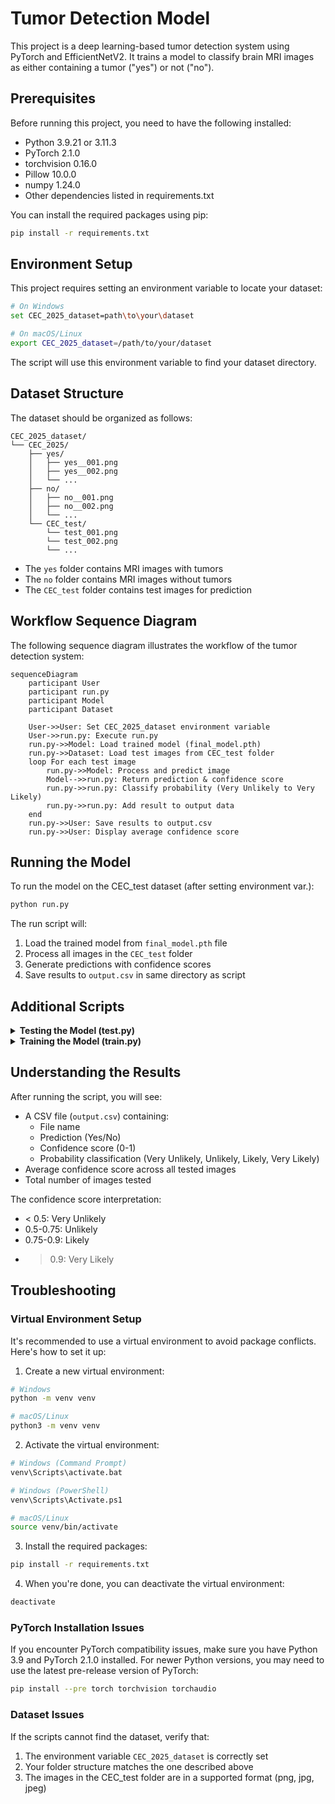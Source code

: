 # Tumor Detection Model

This project is a deep learning-based tumor detection system using PyTorch and EfficientNetV2. It trains a model to classify brain MRI images as either containing a tumor ("yes") or not ("no").

## Prerequisites

Before running this project, you need to have the following installed:

- Python 3.9.21 or 3.11.3
- PyTorch 2.1.0
- torchvision 0.16.0
- Pillow 10.0.0
- numpy 1.24.0
- Other dependencies listed in requirements.txt

You can install the required packages using pip:

```bash
pip install -r requirements.txt
```

## Environment Setup

This project requires setting an environment variable to locate your dataset:

```bash
# On Windows
set CEC_2025_dataset=path\to\your\dataset

# On macOS/Linux
export CEC_2025_dataset=/path/to/your/dataset
```

The script will use this environment variable to find your dataset directory.

## Dataset Structure

The dataset should be organized as follows:

```
CEC_2025_dataset/
└── CEC_2025/
    ├── yes/
    │   ├── yes__001.png
    │   ├── yes__002.png
    │   └── ...
    ├── no/
    │   ├── no__001.png
    │   ├── no__002.png
    │   └── ...
    └── CEC_test/
        └── test_001.png
        └── test_002.png
        └── ...
```

- The `yes` folder contains MRI images with tumors
- The `no` folder contains MRI images without tumors
- The `CEC_test` folder contains test images for prediction

## Workflow Sequence Diagram

The following sequence diagram illustrates the workflow of the tumor detection system:

```mermaid
sequenceDiagram
    participant User
    participant run.py
    participant Model
    participant Dataset

    User->>User: Set CEC_2025_dataset environment variable
    User->>run.py: Execute run.py
    run.py->>Model: Load trained model (final_model.pth)
    run.py->>Dataset: Load test images from CEC_test folder
    loop For each test image
        run.py->>Model: Process and predict image
        Model-->>run.py: Return prediction & confidence score
        run.py->>run.py: Classify probability (Very Unlikely to Very Likely)
        run.py->>run.py: Add result to output data
    end
    run.py->>User: Save results to output.csv
    run.py->>User: Display average confidence score
```

## Running the Model

To run the model on the CEC_test dataset (after setting environment var.):

```bash
python run.py
```

The run script will:
1. Load the trained model from `final_model.pth` file
2. Process all images in the `CEC_test` folder
3. Generate predictions with confidence scores
4. Save results to `output.csv` in same directory as script

## Additional Scripts

<details>
<summary><b>Testing the Model (test.py)</b></summary>

To test the model's performance on the CEC_test dataset:

```bash
python test.py
```

The test script will:
1. Load the trained model from `final_model.pth` file
2. Process all images in the `CEC_test` folder
3. Generate predictions with confidence scores
4. Save results to `output.csv`

You can modify `NUM_IMAGES` in `test.py` to change the number of test images (default: 50).
</details>

<details>
<summary><b>Training the Model (train.py)</b></summary>

To train the model, run:

```bash
python train.py
```

The training script will:
1. Load and preprocess the images from the `yes` and `no` folders
2. Train an EfficientNetV2 model on these images
3. Save the trained model as `tumor_model_1000.pth`

You can modify the following parameters in `train.py`:
- `NUM_IMAGES`: Number of images to use for training
- `MODEL_NAME`: Name of the saved model file
- `epochs`: Number of training epochs
</details>

## Understanding the Results

After running the script, you will see:
- A CSV file (`output.csv`) containing:
  - File name
  - Prediction (Yes/No)
  - Confidence score (0-1)
  - Probability classification (Very Unlikely, Unlikely, Likely, Very Likely)
- Average confidence score across all tested images
- Total number of images tested

The confidence score interpretation:
- < 0.5: Very Unlikely
- 0.5-0.75: Unlikely
- 0.75-0.9: Likely
- > 0.9: Very Likely

## Troubleshooting

### Virtual Environment Setup

It's recommended to use a virtual environment to avoid package conflicts. Here's how to set it up:

1. Create a new virtual environment:
```bash
# Windows
python -m venv venv

# macOS/Linux
python3 -m venv venv
```

2. Activate the virtual environment:
```bash
# Windows (Command Prompt)
venv\Scripts\activate.bat

# Windows (PowerShell)
venv\Scripts\Activate.ps1

# macOS/Linux
source venv/bin/activate
```

3. Install the required packages:
```bash
pip install -r requirements.txt
```

4. When you're done, you can deactivate the virtual environment:
```bash
deactivate
```

### PyTorch Installation Issues

If you encounter PyTorch compatibility issues, make sure you have Python 3.9 and PyTorch 2.1.0 installed. For newer Python versions, you may need to use the latest pre-release version of PyTorch:

```bash
pip install --pre torch torchvision torchaudio
```

### Dataset Issues

If the scripts cannot find the dataset, verify that:
1. The environment variable `CEC_2025_dataset` is correctly set
2. Your folder structure matches the one described above
3. The images in the CEC_test folder are in a supported format (png, jpg, jpeg) 
